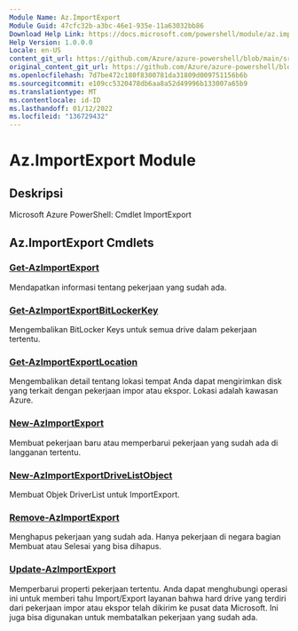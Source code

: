 ```yaml
---
Module Name: Az.ImportExport
Module Guid: 47cfc32b-a3bc-46e1-935e-11a63032bb86
Download Help Link: https://docs.microsoft.com/powershell/module/az.importexport
Help Version: 1.0.0.0
Locale: en-US
content_git_url: https://github.com/Azure/azure-powershell/blob/main/src/ImportExport/help/Az.ImportExport.md
original_content_git_url: https://github.com/Azure/azure-powershell/blob/main/src/ImportExport/help/Az.ImportExport.md
ms.openlocfilehash: 7d7be472c180f8300781da31809d009751156b6b
ms.sourcegitcommit: e109cc5320478db6aa8a52d49996b133007a65b9
ms.translationtype: MT
ms.contentlocale: id-ID
ms.lasthandoff: 01/12/2022
ms.locfileid: "136729432"
---
```

# Az.ImportExport Module
## Deskripsi
Microsoft Azure PowerShell: Cmdlet ImportExport

## Az.ImportExport Cmdlets
### [Get-AzImportExport](Get-AzImportExport.md)
Mendapatkan informasi tentang pekerjaan yang sudah ada.

### [Get-AzImportExportBitLockerKey](Get-AzImportExportBitLockerKey.md)
Mengembalikan BitLocker Keys untuk semua drive dalam pekerjaan tertentu.

### [Get-AzImportExportLocation](Get-AzImportExportLocation.md)
Mengembalikan detail tentang lokasi tempat Anda dapat mengirimkan disk yang terkait dengan pekerjaan impor atau ekspor.
Lokasi adalah kawasan Azure.

### [New-AzImportExport](New-AzImportExport.md)
Membuat pekerjaan baru atau memperbarui pekerjaan yang sudah ada di langganan tertentu.

### [New-AzImportExportDriveListObject](New-AzImportExportDriveListObject.md)
Membuat Objek DriverList untuk ImportExport.

### [Remove-AzImportExport](Remove-AzImportExport.md)
Menghapus pekerjaan yang sudah ada.
Hanya pekerjaan di negara bagian Membuat atau Selesai yang bisa dihapus.

### [Update-AzImportExport](Update-AzImportExport.md)
Memperbarui properti pekerjaan tertentu.
Anda dapat menghubungi operasi ini untuk memberi tahu Import/Export layanan bahwa hard drive yang terdiri dari pekerjaan impor atau ekspor telah dikirim ke pusat data Microsoft.
Ini juga bisa digunakan untuk membatalkan pekerjaan yang sudah ada.

